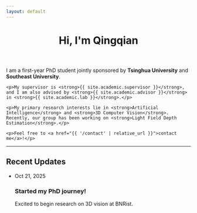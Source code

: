 ```yaml
---
layout: default
---
```


<div class="home">

  <header>
    <h1 class="page-heading">Hi, I'm Qingqian</h1>
  </header>

  <article class="post-content">
    <p>I am a first-year PhD student jointly sponsored by <strong>Tsinghua University</strong> and <strong>Southeast University</strong>.</p>

    <p>My supervisor is <strong>{{ site.academic.supervisor }}</strong>, and I am also advised by <strong>{{ site.academic.advisor }}</strong> in <strong>{{ site.academic.lab }}</strong>.</p>

    <p>My primary research interests lie in <strong>Artificial Intelligence</strong> and <strong>3D Computer Vision</strong>. Recently, our group has been working on <strong>Light Field Depth Estimation</strong>.</p>

    <p>Feel free to <a href="{{ '/contact' | relative_url }}">contact me</a>!</p>
  </article>

  <hr />

  <section>
    <h2>Recent Updates</h2>
    <ul class="post-list">
      <li>
        <span class="post-meta">Oct 21, 2025</span>
        <h3>Started my PhD journey!</h3>
        <p>Excited to begin research on 3D vision at BNRist.</p>
      </li>
      <!-- 您可以继续添加更多动态 -->
    </ul>
  </section>

</div>
